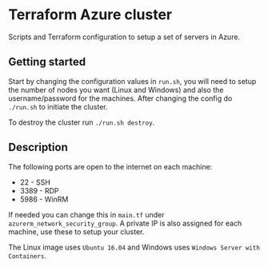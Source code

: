 # Terraform Azure cluster

Scripts and Terraform configuration to setup a set of servers in Azure.

## Getting started

Start by changing the configuration values in `run.sh`, you will need to setup the number of nodes you want (Linux and Windows) and also the username/password for the machines. After changing the config do `./run.sh` to initiate the cluster.

To destroy the cluster run `./run.sh destroy`.

## Description

The following ports are open to the internet on each machine:

* 22 - SSH
* 3389 - RDP
* 5986 - WinRM

If needed you can change this in `main.tf` under `azurerm_network_security_group`. A private IP is also assigned for each machine, use these to setup your cluster.

The Linux image uses `Ubuntu 16.04` and Windows uses `Windows Server with Containers`.


